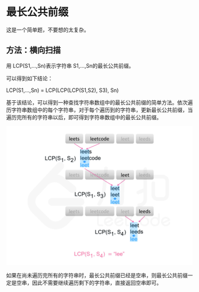 # 最长公共前缀

这是一个简单题，不要想的太复杂。

## 方法：横向扫描

用 LCP(S1,...,Sn)表示字符串 S1,...,Sn的最长公共前缀。

可以得到如下结论：

LCP(S1,...,Sn) = LCP(LCP(LCP(S1,S2), S3), Sn)

基于该结论，可以得到一种查找字符串数组中的最长公共前缀的简单方法。依次遍历字符串数组中的每个字符串，对于每个遍历到的字符串，更新最长公共前缀，当遍历完所有的字符串以后，即可得到字符串数组中的最长公共前缀。

![](imgs/1.png)

如果在尚未遍历完所有的字符串时，最长公共前缀已经是空串，则最长公共前缀一定是空串，因此不需要继续遍历剩下的字符串，直接返回空串即可。